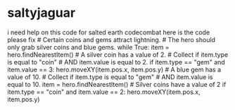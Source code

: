 # saltyjaguar
i need help on this code for salted earth codecombat here is the code please fix # Certain coins and gems attract lightning. # The hero should only grab silver coins and blue gems.  while True:     item = hero.findNearestItem()     # A silver coin has a value of 2.     # Collect if item.type is equal to "coin"     # AND item.value is equal to 2.     if item.type == "gem" and item.value == 3:         hero.moveXY(item.pos.x, item.pos.y)     # A blue gem has a value of 10.     # Collect if item.type is equal to "gem"     # AND item.value is equal to 10.     item = hero.findNearestItem()     # Silver coins have a value of 2     if item.type == "coin" and item.value == 2:         hero.moveXY(item.pos.x, item.pos.y)
